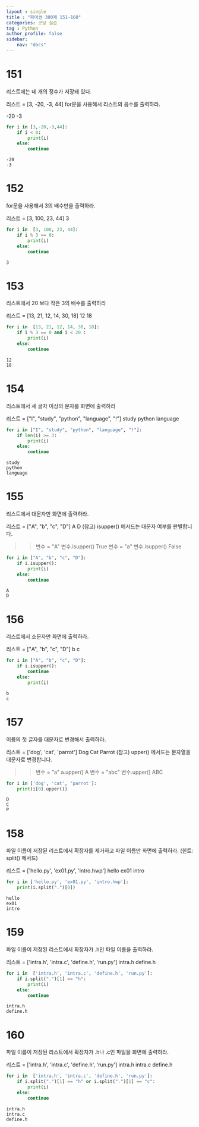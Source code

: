 ```yaml
---
layout : single
title : "파이썬 300제 151-160"
categories: 코딩 실습
tag : Python
author_profile: false
sidebar:
    nav: "docs"
---
```

# 151
리스트에는 네 개의 정수가 저장돼 있다.

리스트 = [3, -20, -3, 44]
for문을 사용해서 리스트의 음수를 출력하라.

-20
-3


```python
for i in [3,-20,-3,44]:
    if i < 0:
        print(i)
    else:
        continue
```

    -20
    -3
    

# 152
for문을 사용해서 3의 배수만을 출력하라.

리스트 = [3, 100, 23, 44]
3 


```python
for i in  [3, 100, 23, 44]:
    if i % 3 == 0:
        print(i)
    else:
        continue
```

    3
    

# 153
리스트에서 20 보다 작은 3의 배수를 출력하라

리스트 = [13, 21, 12, 14, 30, 18]
12
18


```python
for i in  [13, 21, 12, 14, 30, 18]:
    if i % 3 == 0 and i < 20 :
        print(i)
    else:
        continue
```

    12
    18
    

# 154
리스트에서 세 글자 이상의 문자를 화면에 출력하라

리스트 = ["I", "study", "python", "language", "!"]
study
python
language 


```python
for i in ["I", "study", "python", "language", "!"]:
    if len(i) >= 3:
        print(i)
    else:
        continue
```

    study
    python
    language
    

# 155
리스트에서 대문자만 화면에 출력하라.

리스트 = ["A", "b", "c", "D"]
A
D
(참고) isupper() 메서드는 대문자 여부를 판별합니다.

>> 변수 = "A"
>> 변수.isupper()
True
>> 변수 = "a"
>> 변수.isupper()
False


```python
for i in ["A", "b", "c", "D"]:
    if i.isupper():
        print(i)
    else:
        continue
```

    A
    D
    

# 156
리스트에서 소문자만 화면에 출력하라.

리스트 = ["A", "b", "c", "D"]
b
c


```python
for i in ["A", "b", "c", "D"]:
    if i.isupper():
        continue
    else:
        print(i)
```

    b
    c
    

# 157
이름의 첫 글자를 대문자로 변경해서 출력하라.

리스트 = ['dog', 'cat', 'parrot']
Dog
Cat
Parrot
(참고) upper() 메서드는 문자열을 대문자로 변경합니다.

>> 변수 = "a"
>> a.upper()
A
>> 변수 = "abc"
>> 변수.upper()
ABC 


```python
for i in ['dog', 'cat', 'parrot']:
    print(i[0].upper())
```

    D
    C
    P
    

# 158
파일 이름이 저장된 리스트에서 확장자를 제거하고 파일 이름만 화면에 출력하라. (힌트: split() 메서드)

리스트 = ['hello.py', 'ex01.py', 'intro.hwp']
hello
ex01
intro


```python
for i in ['hello.py', 'ex01.py', 'intro.hwp']:
    print(i.split(".")[0])
```

    hello
    ex01
    intro
    

# 159
파일 이름이 저장된 리스트에서 확장자가 .h인 파일 이름을 출력하라.

리스트 = ['intra.h', 'intra.c', 'define.h', 'run.py']
intra.h
define.h


```python
for i in  ['intra.h', 'intra.c', 'define.h', 'run.py']:
    if i.split(".")[1] == "h":
        print(i)
    else:
        continue
```

    intra.h
    define.h
    

# 160
파일 이름이 저장된 리스트에서 확장자가 .h나 .c인 파일을 화면에 출력하라.

리스트 = ['intra.h', 'intra.c', 'define.h', 'run.py']
intra.h
intra.c
define.h


```python
for i in  ['intra.h', 'intra.c', 'define.h', 'run.py']:
    if i.split(".")[1] == "h" or i.split(".")[1] == "c":
        print(i)
    else:
        continue
```

    intra.h
    intra.c
    define.h
    


```python

```
